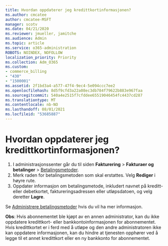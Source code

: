 ```yaml
---
title: Hvordan oppdaterer jeg kredittkortinformasjonen?
ms.author: cmcatee
author: cmcatee-MSFT
manager: scotv
ms.date: 04/21/2020
ms.reviewer: jmueller, jamitche
ms.audience: Admin
ms.topic: article
ms.service: o365-administration
ROBOTS: NOINDEX, NOFOLLOW
localization_priority: Priority
ms.collection: Adm_O365
ms.custom:
- commerce_billing
- "430"
- "1500001"
ms.assetid: 2f1bd3a4-a577-47f4-9ec4-5e094ccc7ee2
ms.openlocfilehash: 8d5f9cfd3a22a08ec3db784f79622b883e967faa
ms.sourcegitcommit: 540a4e2515f7cfddee65519046454fc4437cd287
ms.translationtype: MT
ms.contentlocale: nb-NO
ms.lasthandoff: 08/01/2021
ms.locfileid: "53685887"
---
```

# <a name="how-do-i-update-my-credit-card-information"></a>Hvordan oppdaterer jeg kredittkortinformasjonen?

1. I administrasjonssenter går du til siden **Fakturering** > **Fakturaer og betalinger** > [Betalingsmetoder](https://go.microsoft.com/fwlink/p/?linkid=2018806).
2. Merk raden for betalingsmetoden som skal erstattes. Velg **Rediger** i høyre rute.
3. Oppdater informasjon om betalingsmetode, inkludert navnet på kreditt- eller debetkortet, faktureringsadressen eller utløpsdatoen, og velg deretter **Lagre**.

Se [Administrere betalingsmetoder](/microsoft-365/commerce/billing-and-payments/manage-payment-methods) hvis du vil ha mer informasjon. 

**Obs**: Hvis abonnementet ble kjøpt av en annen administrator, kan du ikke oppdatere kredittkort- eller bankkontoinformasjonen for abonnementet. Hvis kredittkortet er i ferd med å utløpe og den andre administratoren ikke kan oppdatere informasjonen, kan du hindre at tjenesten opphører ved å legge til et annet kredittkort eller en ny bankkonto for abonnementet.